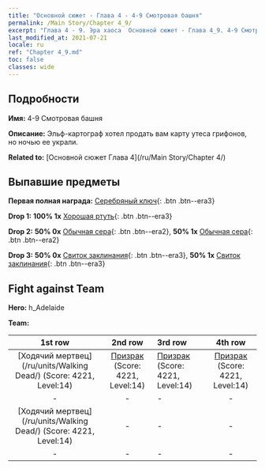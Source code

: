 ```yaml
---
title: "Основной сюжет - Глава 4 - 4-9 Смотровая башня"
permalink: /Main Story/Chapter 4_9/
excerpt: "Глава 4 - 9. Эра хаоса  Основной сюжет - Глава 4_9. 4-9 Смотровая башня"
last_modified_at: 2021-07-21
locale: ru
ref: "Chapter 4_9.md"
toc: false
classes: wide
---
```


## Подробности

 **Имя:** 4-9 Смотровая башня

 **Описание:** Эльф-картограф хотел продать вам карту утеса грифонов, но ночью ее украли.

 **Related to:** [Основной сюжет Глава 4](/ru/Main Story/Chapter 4/)

## Выпавшие предметы

 **Первая полная награда:** [Серебряный ключ](/ItemsRU/con_693/){: .btn .btn--era3}

 **Drop 1:** **100% 1x** [Хорошая ртуть](/ItemsRU/mat_14/){: .btn .btn--era3}

 **Drop 2:** **50% 0x** [Обычная сера](/ItemsRU/mat_9/){: .btn .btn--era2}, **50% 1x** [Обычная сера](/ItemsRU/mat_9/){: .btn .btn--era2}

 **Drop 3:** **50% 0x** [Свиток заклинания](/ItemsRU/con_694/){: .btn .btn--era3}, **50% 1x** [Свиток заклинания](/ItemsRU/con_694/){: .btn .btn--era3}


## Fight against Team
 **Hero:** h_Adelaide

 **Team:**


  | 1st row | 2nd row | 3rd row | 4th row |
  |:----:|:----:|:----|:----:|
  | [Ходячий мертвец](/ru/units/Walking Dead/) (Score: 4221, Level:14)  | [Призрак](/ru/units/Wight/) (Score: 4221, Level:14)  | [Призрак](/ru/units/Wight/) (Score: 4221, Level:14)  | [Призрак](/ru/units/Wight/) (Score: 4221, Level:14)  |
  | - | - | - | - |
  | [Ходячий мертвец](/ru/units/Walking Dead/) (Score: 4221, Level:14)  | - | - | - |
  | - | - | - | - |


